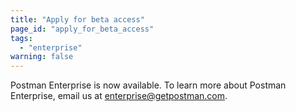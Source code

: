 ```yaml
---
title: "Apply for beta access"
page_id: "apply_for_beta_access"
tags: 
  - "enterprise"
warning: false
---
```


Postman Enterprise is now available. To learn more about Postman Enterprise, email us at [enterprise@getpostman.com](mailto:enterprise@getpostman.com).
